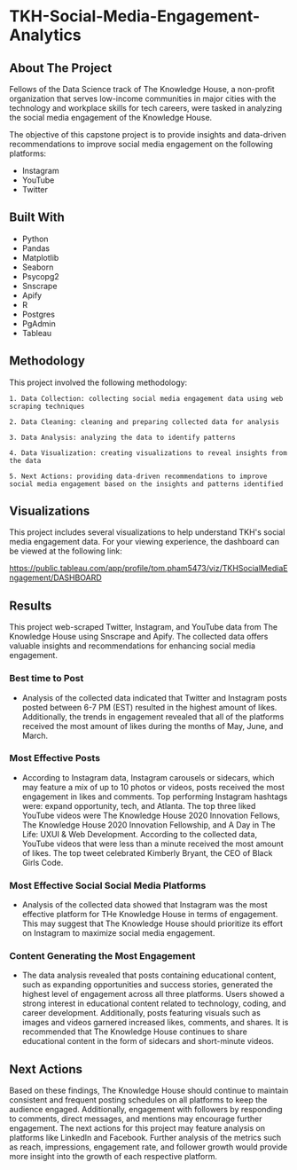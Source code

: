 # TKH-Social-Media-Engagement-Analytics
## About The Project 
Fellows of the Data Science track of The Knowledge House, a non-profit organization that serves low-income communities in major cities with the technology and workplace skills for tech careers, were tasked in analyzing the social media engagement of the Knowledge House. 

The objective of this capstone project is to provide insights and data-driven recommendations to improve social media engagement on the following platforms:

* Instagram
* YouTube
* Twitter 

## Built With
* Python
* Pandas
* Matplotlib
* Seaborn 
* Psycopg2
* Snscrape
* Apify
* R
* Postgres
* PgAdmin
* Tableau


## Methodology 
This project involved the following methodology:

    1. Data Collection: collecting social media engagement data using web scraping techniques

    2. Data Cleaning: cleaning and preparing collected data for analysis

    3. Data Analysis: analyzing the data to identify patterns 

    4. Data Visualization: creating visualizations to reveal insights from the data 

    5. Next Actions: providing data-driven recommendations to improve social media engagement based on the insights and patterns identified 

## Visualizations
This project includes several visualizations to help understand TKH's social media engagement data. 
For your viewing experience, the dashboard can be viewed at the following link: 

https://public.tableau.com/app/profile/tom.pham5473/viz/TKHSocialMediaEngagement/DASHBOARD

## Results 
This project web-scraped Twitter, Instagram, and YouTube data from The Knowledge House using Snscrape and Apify. The collected data offers valuable insights and recommendations for enhancing social media engagement. 

### Best time to Post
* Analysis of the collected data indicated that Twitter and Instagram posts posted between 6-7 PM (EST) resulted in the highest amount of likes. Additionally, the trends in engagement revealed that all of the platforms received the most amount of likes during the months of May, June, and March.

### Most Effective Posts
* According to Instagram data, Instagram carousels or sidecars, which may feature a mix of up to 10 photos or videos, posts received the most engagement in likes and comments. Top performing Instagram hashtags were: expand opportunity, tech, and Atlanta. The top three liked YouTube videos were The Knowledge House 2020 Innovation Fellows, The Knowledge House 2020 Innovation Fellowship, and A Day in The Life: UXUI & Web Development. According to the collected data, YouTube videos that were less than a minute received the most amount of likes. The top tweet celebrated Kimberly Bryant, the CEO of Black Girls Code. 

### Most Effective Social Social Media Platforms 
* Analysis of the collected data showed that Instagram was the most effective platform for THe Knowledge House in terms of engagement. This may suggest that The Knowledge House should prioritize its effort on Instagram to maximize social media engagement. 

### Content Generating the Most Engagement
* The data analysis revealed that posts containing educational content, such as expanding opportunities and success stories, generated the highest level of engagement across all three platforms. Users showed a strong interest in educational content related to technology, coding, and career development. Additionally, posts featuring visuals such as images and videos garnered increased likes, comments, and shares. It is recommended that The Knowledge House continues to share educational content in the form of sidecars and short-minute videos. 

## Next Actions 
Based on these findings, The Knowledge House should continue to maintain consistent and frequent posting schedules on all platforms to keep the audience engaged. Additionally, engagement with followers by responding to comments, direct messages, and mentions may encourage further engagement. The next actions for this project may feature analysis on platforms like LinkedIn and Facebook. Further analysis of the metrics such as reach, impressions, engagement rate, and follower growth would provide more insight into the growth of each respective platform. 

